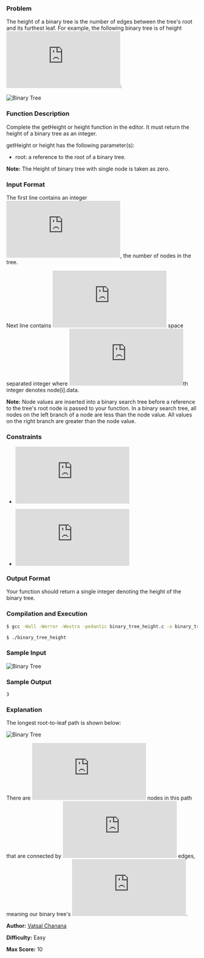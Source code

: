 ### Problem

The height of a binary tree is the number of edges between the tree's root and its furthest leaf. For example, the following binary tree is of height ![equation](https://latex.codecogs.com/gif.latex?2):

![Binary Tree](https://s3.amazonaws.com/hr-assets/0/1527626183-88c8070977-isitBSTSample0.png)

### Function Description

Complete the getHeight or height function in the editor. It must return the height of a binary tree as an integer.

getHeight or height has the following parameter(s):

- root: a reference to the root of a binary tree.

**Note:** The Height of binary tree with single node is taken as zero.

### Input Format

The first line contains an integer ![equation](https://latex.codecogs.com/gif.latex?n), the number of nodes in the tree.

Next line contains ![equation](https://latex.codecogs.com/gif.latex?n) space separated integer where ![equation](https://latex.codecogs.com/gif.latex?i)th integer denotes node[i].data.

**Note:** Node values are inserted into a binary search tree before a reference to the tree's root node is passed to your function. In a binary search tree, all nodes on the left branch of a node are less than the node value. All values on the right branch are greater than the node value.

### Constraints

- ![equation](https://latex.codecogs.com/gif.latex?1%20%5Cleq%20node.data%5Bi%5D%20%5Cleq%2020)

- ![equation](https://latex.codecogs.com/gif.latex?1%20%5Cleq%20n%20%5Cleq%2020)

### Output Format

Your function should return a single integer denoting the height of the binary tree.

### Compilation and Execution

```bash
$ gcc -Wall -Werror -Wextra -pedantic binary_tree_height.c -o binary_tree_height

$ ./binary_tree_height
```

### Sample Input

![Binary Tree](https://s3.amazonaws.com/hr-assets/0/1527625966-0f80a8e1a4-treeDepthSample0.png)

### Sample Output

```
3
```

### Explanation

The longest root-to-leaf path is shown below:

![Binary Tree](https://s3.amazonaws.com/hr-assets/0/1527626088-807ca5fc63-treeDepthSample1.png)

There are ![equation](https://latex.codecogs.com/gif.latex?4) nodes in this path that are connected by ![equation](https://latex.codecogs.com/gif.latex?3) edges, meaning our binary tree's ![equation](https://latex.codecogs.com/gif.latex?height%20%3D%203).

**Author:** [Vatsal Chanana](https://www.hackerrank.com/profile/vatsalchanana)

**Difficulty:** Easy

**Max Score:** 10
